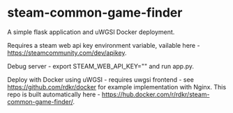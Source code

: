 # steam-common-game-finder
A simple flask application and uWGSI Docker deployment.

Requires a steam web api key environment variable, vailable here - https://steamcommunity.com/dev/apikey.

Debug server - export STEAM_WEB_API_KEY="<your key>" and run app.py.

Deploy with Docker using uWGSI - requires uwgsi frontend - see https://github.com/rdkr/docker for example implementation with Nginx. This repo is built automatically here - https://hub.docker.com/r/rdkr/steam-common-game-finder/.
